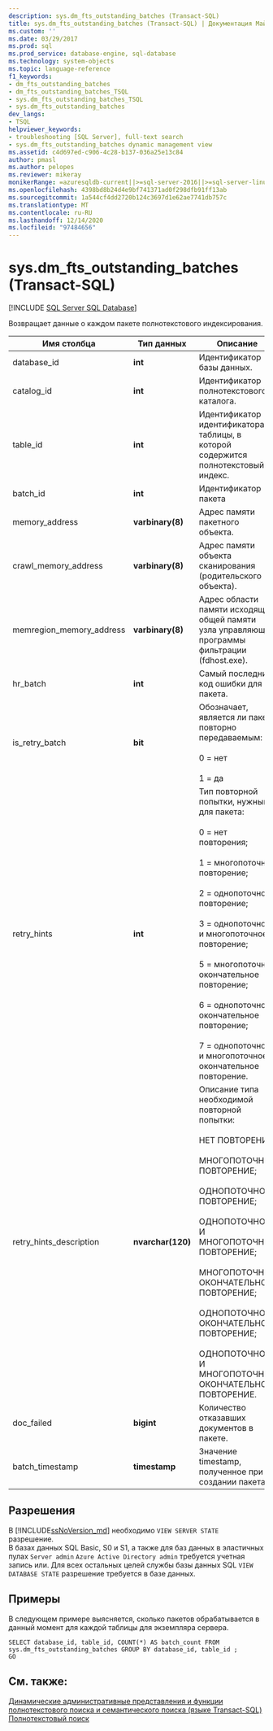 ```yaml
---
description: sys.dm_fts_outstanding_batches (Transact-SQL)
title: sys.dm_fts_outstanding_batches (Transact-SQL) | Документация Майкрософт
ms.custom: ''
ms.date: 03/29/2017
ms.prod: sql
ms.prod_service: database-engine, sql-database
ms.technology: system-objects
ms.topic: language-reference
f1_keywords:
- dm_fts_outstanding_batches
- dm_fts_outstanding_batches_TSQL
- sys.dm_fts_outstanding_batches_TSQL
- sys.dm_fts_outstanding_batches
dev_langs:
- TSQL
helpviewer_keywords:
- troubleshooting [SQL Server], full-text search
- sys.dm_fts_outstanding_batches dynamic management view
ms.assetid: c4d697ed-c906-4c28-b137-036a25e13c84
author: pmasl
ms.author: pelopes
ms.reviewer: mikeray
monikerRange: =azuresqldb-current||>=sql-server-2016||>=sql-server-linux-2017||=azuresqldb-mi-current
ms.openlocfilehash: 4398bd8b24d4e9bf741371ad0f298dfb91ff13ab
ms.sourcegitcommit: 1a544cf4dd2720b124c3697d1e62ae7741db757c
ms.translationtype: MT
ms.contentlocale: ru-RU
ms.lasthandoff: 12/14/2020
ms.locfileid: "97484656"
---
```

# <a name="sysdm_fts_outstanding_batches-transact-sql"></a>sys.dm_fts_outstanding_batches (Transact-SQL)
[!INCLUDE [SQL Server SQL Database](../../includes/applies-to-version/sql-asdb.md)]

  Возвращает данные о каждом пакете полнотекстового индексирования.  
  
  |Имя столбца|Тип данных|Описание|  
|-----------------|---------------|-----------------|  
|database_id|**int**|Идентификатор базы данных.|  
|catalog_id|**int**|Идентификатор полнотекстового каталога.|  
|table_id|**int**|Идентификатор идентификатора таблицы, в которой содержится полнотекстовый индекс.|  
|batch_id|**int**|Идентификатор пакета|  
|memory_address|**varbinary(8)**|Адрес памяти пакетного объекта.|  
|crawl_memory_address|**varbinary(8)**|Адрес памяти объекта сканирования (родительского объекта).|  
|memregion_memory_address|**varbinary(8)**|Адрес области памяти исходящей общей памяти узла управляющей программы фильтрации (fdhost.exe).|  
|hr_batch|**int**|Самый последний код ошибки для пакета.|  
|is_retry_batch|**bit**|Обозначает, является ли пакет повторно передаваемым:<br /><br /> 0 = нет<br /><br /> 1 = да|  
|retry_hints|**int**|Тип повторной попытки, нужный для пакета:<br /><br /> 0 = нет повторения;<br /><br /> 1 = многопоточное повторение;<br /><br /> 2 = однопоточное повторение;<br /><br /> 3 = однопоточное и многопоточное повторение;<br /><br /> 5 = многопоточное окончательное повторение;<br /><br /> 6 = однопоточное окончательное повторение;<br /><br /> 7 = однопоточное и многопоточное окончательное повторение.|  
|retry_hints_description|**nvarchar(120)**|Описание типа необходимой повторной попытки:<br /><br /> НЕТ ПОВТОРЕНИЯ;<br /><br /> МНОГОПОТОЧНОЕ ПОВТОРЕНИЕ;<br /><br /> ОДНОПОТОЧНОЕ ПОВТОРЕНИЕ;<br /><br /> ОДНОПОТОЧНОЕ И МНОГОПОТОЧНОЕ ПОВТОРЕНИЕ;<br /><br /> МНОГОПОТОЧНОЕ ОКОНЧАТЕЛЬНОЕ ПОВТОРЕНИЕ;<br /><br /> ОДНОПОТОЧНОЕ ОКОНЧАТЕЛЬНОЕ ПОВТОРЕНИЕ;<br /><br /> ОДНОПОТОЧНОЕ И МНОГОПОТОЧНОЕ ОКОНЧАТЕЛЬНОЕ ПОВТОРЕНИЕ.|  
|doc_failed|**bigint**|Количество отказавших документов в пакете.|  
|batch_timestamp|**timestamp**|Значение timestamp, полученное при создании пакета.|  
  
## <a name="permissions"></a>Разрешения  

В [!INCLUDE[ssNoVersion_md](../../includes/ssnoversion-md.md)] необходимо `VIEW SERVER STATE` разрешение.   
В базах данных SQL Basic, S0 и S1, а также для баз данных в эластичных пулах `Server admin` `Azure Active Directory admin` требуется учетная запись или. Для всех остальных целей службы базы данных SQL `VIEW DATABASE STATE` разрешение требуется в базе данных.   
  
## <a name="examples"></a>Примеры  
 В следующем примере выясняется, сколько пакетов обрабатывается в данный момент для каждой таблицы для экземпляра сервера.  
  
```  
SELECT database_id, table_id, COUNT(*) AS batch_count FROM sys.dm_fts_outstanding_batches GROUP BY database_id, table_id ;  
GO  
```  
  
## <a name="see-also"></a>См. также:  
 [Динамические административные представления и функции полнотекстового поиска и семантического поиска &#40;языке Transact-SQL&#41;](../../relational-databases/system-dynamic-management-views/full-text-and-semantic-search-dynamic-management-views-functions.md)   
 [Полнотекстовый поиск](../../relational-databases/search/full-text-search.md)  
  
  
